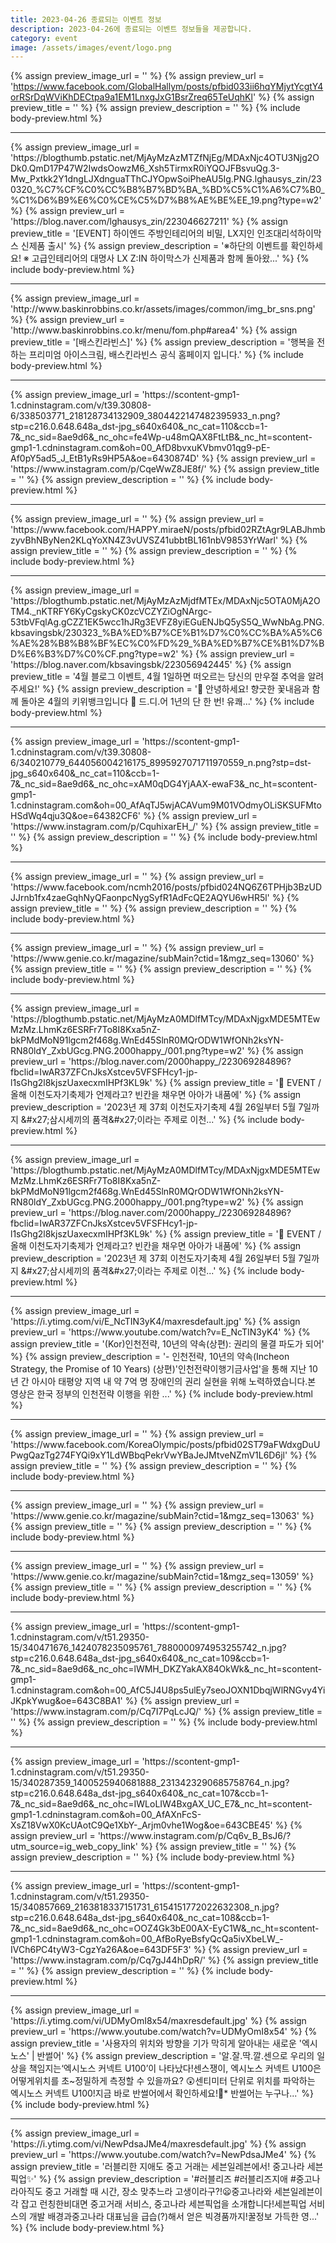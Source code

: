 ```yaml
---
title: 2023-04-26 종료되는 이벤트 정보
description: 2023-04-26에 종료되는 이벤트 정보들을 제공합니다.
category: event
image: /assets/images/event/logo.png
---
```

{% assign preview_image_url = '' %}
{% assign preview_url = 'https://www.facebook.com/GlobalHallym/posts/pfbid033ii6hqYMjytYcgtY4orRSrDqWViKhDECtpa9a1EM1LnxgJxG1BsrZreq65TeUqhKl' %}
{% assign preview_title = '' %}
{% assign preview_description = '' %}
{% include body-preview.html %}
<hr>{% assign preview_image_url = 'https://blogthumb.pstatic.net/MjAyMzAzMTZfNjEg/MDAxNjc4OTU3Njg2ODk0.QmD17P47W2IwdsOowzM6_Xsh5TirmxR0iYQOJFBsvuQg.3-Mw_Pxtkk2Y1dngLJXdnguaTThCJYOpwSoiPheAU5Ig.PNG.lghausys_zin/230320_%C7%CF%C0%CC%B8%B7%BD%BA_%BD%C5%C1%A6%C7%B0_%C1%D6%B9%E6%C0%CE%C5%D7%B8%AE%BE%EE_19.png?type=w2' %}
{% assign preview_url = 'https://blog.naver.com/lghausys_zin/223046627211' %}
{% assign preview_title = '[EVENT] 하이엔드 주방인테리어의 비밀, LX지인 인조대리석하이막스 신제품 출시' %}
{% assign preview_description = '※하단의 이벤트를 확인하세요! ※ 고급인테리어의 대명사 LX Z:IN 하이막스가 신제품과 함께 돌아왔...' %}
{% include body-preview.html %}
<hr>{% assign preview_image_url = 'http://www.baskinrobbins.co.kr/assets/images/common/img_br_sns.png' %}
{% assign preview_url = 'http://www.baskinrobbins.co.kr/menu/fom.php#area4' %}
{% assign preview_title = '[배스킨라빈스]' %}
{% assign preview_description = '행복을 전하는 프리미엄 아이스크림, 배스킨라빈스 공식 홈페이지 입니다.' %}
{% include body-preview.html %}
<hr>{% assign preview_image_url = 'https://scontent-gmp1-1.cdninstagram.com/v/t39.30808-6/338503771_218128734132909_3804422147482395933_n.png?stp=c216.0.648.648a_dst-jpg_s640x640&amp;_nc_cat=110&amp;ccb=1-7&amp;_nc_sid=8ae9d6&amp;_nc_ohc=fe4Wp-u48mQAX8FtLtB&amp;_nc_ht=scontent-gmp1-1.cdninstagram.com&amp;oh=00_AfD8bvxuKVbmv01qg9-pE-Af0pY5ad5_J_EtB1yRs9HP5A&amp;oe=6430874D' %}
{% assign preview_url = 'https://www.instagram.com/p/CqeWwZ8JE8f/' %}
{% assign preview_title = '' %}
{% assign preview_description = '' %}
{% include body-preview.html %}
<hr>{% assign preview_image_url = '' %}
{% assign preview_url = 'https://www.facebook.com/HAPPY.miraeN/posts/pfbid02RZtAgr9LABJhmbzyvBhNByNen2KLqYoXN4Z3vUVSZ41ubbtBL161nbV9853YrWarl' %}
{% assign preview_title = '' %}
{% assign preview_description = '' %}
{% include body-preview.html %}
<hr>{% assign preview_image_url = 'https://blogthumb.pstatic.net/MjAyMzAzMjdfMTEx/MDAxNjc5OTA0MjA2OTM4._nKTRFY6KyCgskyCK0zcVCZYZiOgNArgc-53tbVFqlAg.gCZZ1EK5wcc1hJRg3EVFZ8yiEGuENJbQ5yS5Q_WwNbAg.PNG.kbsavingsbk/230323_%BA%ED%B7%CE%B1%D7%C0%CC%BA%A5%C6%AE%28%B8%B8%BF%EC%C0%FD%29_%BA%ED%B7%CE%B1%D7%BD%E6%B3%D7%C0%CF.png?type=w2' %}
{% assign preview_url = 'https://blog.naver.com/kbsavingsbk/223056942445' %}
{% assign preview_title = '4월 블로그 이벤트, 4월 1일하면 떠오르는 당신의 만우절 추억을 알려주세요!' %}
{% assign preview_description = '🌸 안녕하세요! 향긋한 꽃내음과 함께 돌아온 4월의 키위뱅크입니다 🌸 드.디.어 1년의 단 한 번! 유쾌...' %}
{% include body-preview.html %}
<hr>{% assign preview_image_url = 'https://scontent-gmp1-1.cdninstagram.com/v/t39.30808-6/340210779_644056004216175_8995927071711970559_n.png?stp=dst-jpg_s640x640&amp;_nc_cat=110&amp;ccb=1-7&amp;_nc_sid=8ae9d6&amp;_nc_ohc=xAM0qDG4YjAAX-ewaF3&amp;_nc_ht=scontent-gmp1-1.cdninstagram.com&amp;oh=00_AfAqTJ5wjACAVum9M01VOdmyOLiSKSUFMtoHSdWq4qju3Q&amp;oe=64382CF6' %}
{% assign preview_url = 'https://www.instagram.com/p/CquhixarEH_/' %}
{% assign preview_title = '' %}
{% assign preview_description = '' %}
{% include body-preview.html %}
<hr>{% assign preview_image_url = '' %}
{% assign preview_url = 'https://www.facebook.com/ncmh2016/posts/pfbid024NQ6Z6TPHjb3BzUDJJrnb1fx4zaeGqhNyQFaonpcNygSyfR1AdFcQE2AQYU6wHR5l' %}
{% assign preview_title = '' %}
{% assign preview_description = '' %}
{% include body-preview.html %}
<hr>{% assign preview_image_url = '' %}
{% assign preview_url = 'https://www.genie.co.kr/magazine/subMain?ctid=1&mgz_seq=13060' %}
{% assign preview_title = '' %}
{% assign preview_description = '' %}
{% include body-preview.html %}
<hr>{% assign preview_image_url = 'https://blogthumb.pstatic.net/MjAyMzA0MDlfMTcy/MDAxNjgxMDE5MTEwMzMz.LhmKz6ESRFr7To8I8Kxa5nZ-bkPMdMoN91lgcm2f468g.WnEd45SlnR0MQrODW1WfONh2ksYN-RN80ldY_ZxbUGcg.PNG.2000happy_/001.png?type=w2' %}
{% assign preview_url = 'https://blog.naver.com/2000happy_/223069284896?fbclid=IwAR37ZFCnJksXstcev5VFSFHcy1-jp-l1sGhg2l8kjszUaxecxmIHPf3KL9k' %}
{% assign preview_title = '🎉 EVENT / 올해 이천도자기축제가 언제라고? 빈칸을 채우면 아아가 내품에' %}
{% assign preview_description = '2023년 제 37회 이천도자기축제 4월 26일부터 5월 7일까지 &amp;#x27;삼시세끼의 품격&amp;#x27;이라는 주제로 이천...' %}
{% include body-preview.html %}
<hr>{% assign preview_image_url = 'https://blogthumb.pstatic.net/MjAyMzA0MDlfMTcy/MDAxNjgxMDE5MTEwMzMz.LhmKz6ESRFr7To8I8Kxa5nZ-bkPMdMoN91lgcm2f468g.WnEd45SlnR0MQrODW1WfONh2ksYN-RN80ldY_ZxbUGcg.PNG.2000happy_/001.png?type=w2' %}
{% assign preview_url = 'https://blog.naver.com/2000happy_/223069284896?fbclid=IwAR37ZFCnJksXstcev5VFSFHcy1-jp-l1sGhg2l8kjszUaxecxmIHPf3KL9k' %}
{% assign preview_title = '🎉 EVENT / 올해 이천도자기축제가 언제라고? 빈칸을 채우면 아아가 내품에' %}
{% assign preview_description = '2023년 제 37회 이천도자기축제 4월 26일부터 5월 7일까지 &amp;#x27;삼시세끼의 품격&amp;#x27;이라는 주제로 이천...' %}
{% include body-preview.html %}
<hr>{% assign preview_image_url = 'https://i.ytimg.com/vi/E_NcTIN3yK4/maxresdefault.jpg' %}
{% assign preview_url = 'https://www.youtube.com/watch?v=E_NcTIN3yK4' %}
{% assign preview_title = '(Kor)인천전략, 10년의 약속(상편): 권리의 물결 파도가 되어' %}
{% assign preview_description = '- 인천전략, 10년의 약속(Incheon Strategy, the Promise of 10 Years) (상편)&#39;인천전략이행기금사업&#39;을 통해 지난 10년 간 아시아 태평양 지역 내 약 7억 명 장애인의 권리 실현을 위해 노력하였습니다.본 영상은 한국 정부의 인천전략 이행을 위한 ...' %}
{% include body-preview.html %}
<hr>{% assign preview_image_url = '' %}
{% assign preview_url = 'https://www.facebook.com/KoreaOlympic/posts/pfbid02ST79aFWdxgDuUPwgQazTg274FYQi9xY1LdWBbqPekrVwYBaJeJMtveNZmV1L6D6jl' %}
{% assign preview_title = '' %}
{% assign preview_description = '' %}
{% include body-preview.html %}
<hr>{% assign preview_image_url = '' %}
{% assign preview_url = 'https://www.genie.co.kr/magazine/subMain?ctid=1&mgz_seq=13063' %}
{% assign preview_title = '' %}
{% assign preview_description = '' %}
{% include body-preview.html %}
<hr>{% assign preview_image_url = '' %}
{% assign preview_url = 'https://www.genie.co.kr/magazine/subMain?ctid=1&mgz_seq=13059' %}
{% assign preview_title = '' %}
{% assign preview_description = '' %}
{% include body-preview.html %}
<hr>{% assign preview_image_url = 'https://scontent-gmp1-1.cdninstagram.com/v/t51.29350-15/340471676_1424078235095761_7880000974953255742_n.jpg?stp=c216.0.648.648a_dst-jpg_s640x640&amp;_nc_cat=109&amp;ccb=1-7&amp;_nc_sid=8ae9d6&amp;_nc_ohc=lWMH_DKZYakAX84OkWk&amp;_nc_ht=scontent-gmp1-1.cdninstagram.com&amp;oh=00_AfC5J4U8ps5ulEy7seoJOXN1DbqjWlRNGvy4YiJKpkYwug&amp;oe=643C8BA1' %}
{% assign preview_url = 'https://www.instagram.com/p/Cq7I7PqLcJQ/' %}
{% assign preview_title = '' %}
{% assign preview_description = '' %}
{% include body-preview.html %}
<hr>{% assign preview_image_url = 'https://scontent-gmp1-1.cdninstagram.com/v/t51.29350-15/340287359_1400525940681888_2313423290685758764_n.jpg?stp=c216.0.648.648a_dst-jpg_s640x640&amp;_nc_cat=107&amp;ccb=1-7&amp;_nc_sid=8ae9d6&amp;_nc_ohc=IWLoLIW4BxgAX_UC_E7&amp;_nc_ht=scontent-gmp1-1.cdninstagram.com&amp;oh=00_AfAXnFcS-XsZ18VwX0KcUAotC9Qe1XbY-_Arjm0vhe1Wog&amp;oe=643CBE45' %}
{% assign preview_url = 'https://www.instagram.com/p/Cq6v_B_BsJ6/?utm_source=ig_web_copy_link' %}
{% assign preview_title = '' %}
{% assign preview_description = '' %}
{% include body-preview.html %}
<hr>{% assign preview_image_url = 'https://scontent-gmp1-1.cdninstagram.com/v/t51.29350-15/340857669_2163818337151731_6154151772022632308_n.jpg?stp=c216.0.648.648a_dst-jpg_s640x640&amp;_nc_cat=108&amp;ccb=1-7&amp;_nc_sid=8ae9d6&amp;_nc_ohc=OOZ4Gk3bE00AX-EyC1W&amp;_nc_ht=scontent-gmp1-1.cdninstagram.com&amp;oh=00_AfBoRyeBsfyQcQa5ivXbeLW_-IVCh6PC4tyW3-CgzYa26A&amp;oe=643DF5F3' %}
{% assign preview_url = 'https://www.instagram.com/p/Cq7gJ44hDpR/' %}
{% assign preview_title = '' %}
{% assign preview_description = '' %}
{% include body-preview.html %}
<hr>{% assign preview_image_url = 'https://i.ytimg.com/vi/UDMyOmI8x54/maxresdefault.jpg' %}
{% assign preview_url = 'https://www.youtube.com/watch?v=UDMyOmI8x54' %}
{% assign preview_title = '사용자의 위치와 방향을 기가 막히게 알아내는 새로운 &#39;엑시노스&#39; | 반썰어' %}
{% assign preview_description = '알.잘.딱.깔.센으로 우리의 일상을 책임지는‘엑시노스 커넥트 U100’이 나타났다!센스쟁이, 엑시노스 커넥트 U100은 어떻게위치를 초~정밀하게 측정할 수 있을까요? 😲센티미터 단위로 위치를 파악하는 엑시노스 커넥트 U100!지금 바로 반썰어에서 확인하세요!🤖* 반썰어는 누구나...' %}
{% include body-preview.html %}
<hr>{% assign preview_image_url = 'https://i.ytimg.com/vi/NewPdsaJMe4/maxresdefault.jpg' %}
{% assign preview_url = 'https://www.youtube.com/watch?v=NewPdsaJMe4' %}
{% assign preview_title = '러블리한 지애도 중고 거래는 세븐일레븐에서! 중고나라 세븐픽업✨' %}
{% assign preview_description = '#러블리즈 #러블리즈지애 #중고나라아직도 중고 거래할 때 시간, 장소 맞추느라 고생이라구?!😦중고나라와 세븐일레븐이 각 잡고 런칭한비대면 중고거래 서비스, 중고나라 세븐픽업을 소개합니다!세븐픽업 서비스의 개발 배경과중고나라 대표님을 급습(?)해서 얻은 빅경품까지!꿀정보 가득한 영...' %}
{% include body-preview.html %}